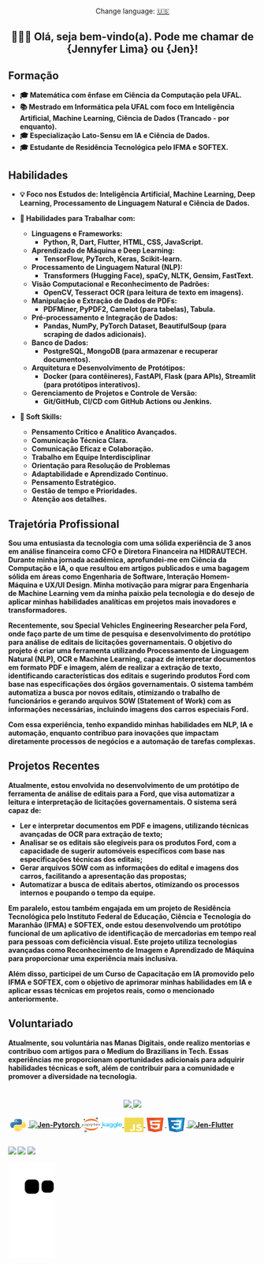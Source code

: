 #

<div align="center">Change language: <a href="https://github.com/JennyferLima/JennyferLima/blob/main/US.md" target="_blank">🇺🇸</a></div>

## <div align="center"> 👩🏽‍💻 Olá, seja bem-vindo(a). Pode me chamar de <strong>{Jennyfer Lima} ou <strong>{Jen}!</strong><p></div>

## Formação
- 🎓 Matemática com ênfase em Ciência da Computação pela UFAL.
- 📚 Mestrado em Informática pela UFAL com foco em Inteligência Artificial, Machine Learning, Ciência de Dados (Trancado - por enquanto).
- 🎓 Especialização Lato-Sensu em IA e Ciência de Dados.
- 🎓 Estudante de Residência Tecnológica pelo IFMA e SOFTEX.

## Habilidades
- 💡 **Foco nos Estudos de:** Inteligência Artificial, Machine Learning, Deep Learning, Processamento de Linguagem Natural e Ciência de Dados.
  
- 🔧 **Habilidades para Trabalhar com:**
   - Linguagens e Frameworks:
     - Python, R, Dart, Flutter, HTML, CSS, JavaScript.
   - Aprendizado de Máquina e Deep Learning:
     - TensorFlow, PyTorch, Keras, Scikit-learn.
   - Processamento de Linguagem Natural (NLP):
     - Transformers (Hugging Face), spaCy, NLTK, Gensim, FastText.
   - Visão Computacional e Reconhecimento de Padrões:
     - OpenCV, Tesseract OCR (para leitura de texto em imagens).
   - Manipulação e Extração de Dados de PDFs:
     - PDFMiner, PyPDF2, Camelot (para tabelas), Tabula.
   - Pré-processamento e Integração de Dados:
     - Pandas, NumPy, PyTorch Dataset, BeautifulSoup (para scraping de dados adicionais).
   - Banco de Dados:
     - PostgreSQL, MongoDB (para armazenar e recuperar documentos).
   - Arquitetura e Desenvolvimento de Protótipos:
     - Docker (para contêineres), FastAPI, Flask (para APIs), Streamlit (para protótipos interativos).
   - Gerenciamento de Projetos e Controle de Versão:
     - Git/GitHub, CI/CD com GitHub Actions ou Jenkins.

- 🧠 **Soft Skills:**
   - Pensamento Crítico e Analítico Avançados.
   - Comunicação Técnica Clara.
   - Comunicação Eficaz e Colaboração.
   - Trabalho em Equipe Interdisciplinar
   - Orientação para Resolução de Problemas
   - Adaptabilidade e Aprendizado Contínuo.
   - Pensamento Estratégico.
   - Gestão de tempo e Prioridades.
   - Atenção aos detalhes.
  

## Trajetória Profissional
Sou uma entusiasta da tecnologia com uma sólida experiência de 3 anos em análise financeira como CFO e Diretora Financeira na HIDRAUTECH. Durante minha jornada acadêmica, aprofundei-me em Ciência da Computação e IA, o que resultou em artigos publicados e uma bagagem sólida em áreas como Engenharia de Software, Interação Homem-Máquina e UX/UI Design. Minha motivação para migrar para Engenharia de Machine Learning vem da minha paixão pela tecnologia e do desejo de aplicar minhas habilidades analíticas em projetos mais inovadores e transformadores.

Recentemente, sou **Special Vehicles Engineering Researcher** pela **Ford**, onde faço parte de um time de pesquisa e desenvolvimento do protótipo para **análise de editais de licitações governamentais**. O objetivo do projeto é criar uma ferramenta utilizando **Processamento de Linguagem Natural (NLP), OCR e Machine Learning,** capaz de interpretar documentos em formato PDF e imagem, além de realizar a extração de texto, identificando características dos editais e sugerindo produtos Ford com base nas especificações dos órgãos governamentais. O sistema também automatiza a busca por novos editais, otimizando o trabalho de funcionários e gerando arquivos SOW (Statement of Work) com as informações necessárias, incluindo imagens dos carros especiais Ford.

Com essa experiência, tenho expandido minhas habilidades em NLP, IA e automação, enquanto contribuo para inovações que impactam diretamente processos de negócios e a automação de tarefas complexas.

## Projetos Recentes

Atualmente, estou envolvida no desenvolvimento de um protótipo de ferramenta de análise de editais para a Ford, que visa automatizar a leitura e interpretação de licitações governamentais. O sistema será capaz de:

- Ler e interpretar documentos em PDF e imagens, utilizando técnicas avançadas de OCR para extração de texto;
- Analisar se os editais são elegíveis para os produtos Ford, com a capacidade de sugerir automóveis específicos com base nas especificações técnicas dos editais;
- Gerar arquivos SOW com as informações do edital e imagens dos carros, facilitando a apresentação das propostas;
- Automatizar a busca de editais abertos, otimizando os processos internos e poupando o tempo da equipe.

Em paralelo, estou também engajada em um projeto de Residência Tecnológica pelo Instituto Federal de Educação, Ciência e Tecnologia do Maranhão (IFMA) e SOFTEX, onde estou desenvolvendo um protótipo funcional de um aplicativo de identificação de mercadorias em tempo real para pessoas com deficiência visual. Este projeto utiliza tecnologias avançadas como Reconhecimento de Imagem e Aprendizado de Máquina para proporcionar uma experiência mais inclusiva. 

Além disso, participei de um Curso de Capacitação em IA promovido pelo IFMA e SOFTEX, com o objetivo de aprimorar minhas habilidades em IA e aplicar essas técnicas em projetos reais, como o mencionado anteriormente.

## Voluntariado
Atualmente, sou voluntária nas Manas Digitais, onde realizo mentorias e contribuo com artigos para o Medium do Brazilians in Tech. Essas experiências me proporcionam oportunidades adicionais para adquirir habilidades técnicas e soft, além de contribuir para a comunidade e promover a diversidade na tecnologia.

#


<div align="center">
  <a href="https://github.com/jennyferlima">
  <img height="180em" src="https://github-readme-stats.vercel.app/api?username=jennyferlima&show_icons=true&theme=dracula&include_all_commits=true&count_private=true"/>
  <img height="180em" src="https://github-readme-stats.vercel.app/api/top-langs/?username=jennyferlima&layout=compact&langs_count=7&theme=dracula"/>
</div>
  
<div style="display: inline_block"><br>
  <img align="center" alt="Jen-Python" height="30" width="40" src="https://raw.githubusercontent.com/devicons/devicon/master/icons/python/python-original.svg">
  <img align="center" alt="Jen-Pytorch" height="30" width="40" src="https://cdn.jsdelivr.net/gh/devicons/devicon/icons/pytorch/pytorch-original.svg" />
  <img align="center" alt="Jen-Jupyter" height="30" width="40" src="https://raw.githubusercontent.com/devicons/devicon/master/icons/jupyter/jupyter-original-wordmark.svg">
  <img align="center" alt="Jen-Kaggle" height="30" width="40" src="https://raw.githubusercontent.com/devicons/devicon/master/icons/kaggle/kaggle-original-wordmark.svg">
  <img align="center" alt="Jen-Js" height="30" width="40" src="https://raw.githubusercontent.com/devicons/devicon/master/icons/javascript/javascript-plain.svg">
  <img align="center" alt="Jen-HTML" height="30" width="40" src="https://raw.githubusercontent.com/devicons/devicon/master/icons/html5/html5-original.svg">
  <img align="center" alt="Jen-CSS" height="30" width="40" src="https://raw.githubusercontent.com/devicons/devicon/master/icons/css3/css3-original.svg">
  <img align="center" alt="Jen-Flutter" height="30" width="40" src="https://cdn.jsdelivr.net/gh/devicons/devicon/icons/flutter/flutter-original.svg" />
  

          
      
          
</div>
  
  ##
 
<div> 
  <a href="https://www.linkedin.com/in/jennyfer-lima" target="_blank"><img src="https://img.shields.io/badge/-LinkedIn-%230077B5?style=for-the-badge&logo=linkedin&logoColor=white" target="_blank"></a> 
  <a href="https://medium.com/@ojennyferlima" target="_blank"><img src="https://img.shields.io/badge/Medium-12100E?style=for-the-badge&logo=medium&logoColor=white" target="_blank"></a> 
  <a href="https://www.researchgate.net/profile/Jennyfer-Lima" target="_blank"><img src="https://img.shields.io/badge/Research_Gate-00CCBB.svg?&style=for-the-badge&logo=ResearchGate&logoColor=white" target="_blank"></a> 

  
  ![Snake animation](https://github.com/jennyferlima/jennyferlima/blob/output/github-contribution-grid-snake.svg)
  
 
</div>
  
  
  
<!---

- 👋 Hi, I’m @JennyferLima
- 👀 I’m interested in ...
- 🌱 I’m currently learning ...
- 💞️ I’m looking to collaborate on ...
- 📫 How to reach me ...

JennyferLima/JennyferLima is a ✨ special ✨ repository because its `README.md` (this file) appears on your GitHub profile.
You can click the Preview link to take a look at your changes.
--->
